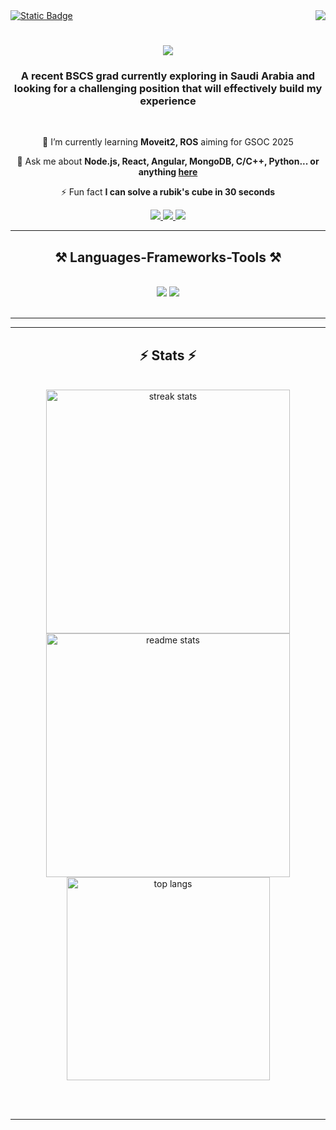 <img align="right" src="https://visitor-badge.laobi.icu/badge?page_id=muhidabid.muhidabid" />
<a href="https://drive.google.com/file/d/1d6R3tT5XPRVCZ6Ix2cB2J1FwmSYTWMXH/view?usp=sharing" target="_blank" rel="noreferrer">
<img alt="Static Badge" src="https://img.shields.io/badge/Muhid's-Resume&color=2582BC">
</a>

<h1 align="center">
    <img src="https://readme-typing-svg.herokuapp.com/?font=Righteous&size=35&center=true&vCenter=true&width=500&height=70&duration=4000&lines=Hi+There!+👋;+I'm+Muhid+Abid!;" />
</h1>

<h3 align="center">A recent BSCS grad currently exploring in Saudi Arabia and looking for a challenging position that will effectively build my experience</h3>

<br/>

<div align="center">
 
🌱 I’m currently learning **Moveit2, ROS** aiming for GSOC 2025

💬 Ask me about **Node.js, React, Angular, MongoDB, C/C++, Python... or anything [here](https://github.com/muhidabid/muhidabid/issues)**

⚡ Fun fact **I can solve a rubik's cube in 30 seconds**

 </div>
 
<div align="center"> 
  <a href="mailto:muhidabid.cs@gmail.com" target="_blank" rel="noopener noreferrer">
    <img src="https://img.shields.io/badge/Gmail-333333?style=for-the-badge&logo=gmail&logoColor=red" />
  </a>
  <a href="https://linkedin.com/in/muhidabid" target="_blank" rel="noopener noreferrer">
    <img src="https://img.shields.io/badge/LinkedIn-0077B5?style=for-the-badge&logo=linkedin&logoColor=white" target="_blank" />
  </a>
  <a href="https://muhid.framer.ai" target="_blank" rel="noopener noreferrer">
     <img src="https://img.shields.io/badge/Portfolio-FF5722?style=for-the-badge&logo=todoist&logoColor=white" target="_blank" /> <!-- sqlite, safari, google-chrome are other good icon options -->
  </a>
</div>

 <hr/>
 
<h2 align="center">⚒️ Languages-Frameworks-Tools ⚒️</h2>
<br/>
<div align="center">
    <img src="https://skillicons.dev/icons?i=react,bootstrap,html,css,vscode,github,figma,tailwind,git,docker" />
    <img src="https://skillicons.dev/icons?i=nodejs,python,javascript,typescript,express,mongodb,c,cpp,flutter,java,mysql,flask,kali,ubuntu" /><br>
</div>

<br/>
<hr/>

<!--<div align="center">
  <h2>🐍 My Contributions 🐍</h2>
  <br>
  <img alt="snake eating my contributions" src="https://raw.githubusercontent.com/muhidabid/muhidabid/output/github-contribution-grid-snake.svg" />
  
  <br/><br/><br/>
</div>-->

<hr/>

<h2 align="center">⚡ Stats ⚡</h2>
<br>
<div align=center>
  <img width=390 src="https://github-readme-streak-stats-salesp07.vercel.app/?user=muhidabid&count_private=true&theme=react&border_radius=10" alt="streak stats"/>
  <img width=390 src="https://github-readme-stats.vercel.app/api?username=muhidabid&count_private=true&show_icons=true&theme=react&rank_icon=github&border_radius=10" alt="readme stats" />
  <br/>
  <img width=325 align="center" src="https://github-readme-stats-salesp07.vercel.app/api/top-langs/?username=muhidabid&hide=HTML&langs_count=8&layout=compact&theme=react&border_radius=10&size_weight=0.5&count_weight=0.5&exclude_repo=github-readme-stats" alt="top langs" />
</div>

<br/><br/>

<hr/>

<!--<br/>

<div align="center">
<a href='https://ko-fi.com/____' target='_blank'><img height='64' style='border:0px;height:64px;' src='https://storage.ko-fi.com/cdn/kofi1.png?v=3' border='0' alt='Buy Me a Coffee at ko-fi.com' /></a>
</div>

<br/>-->
